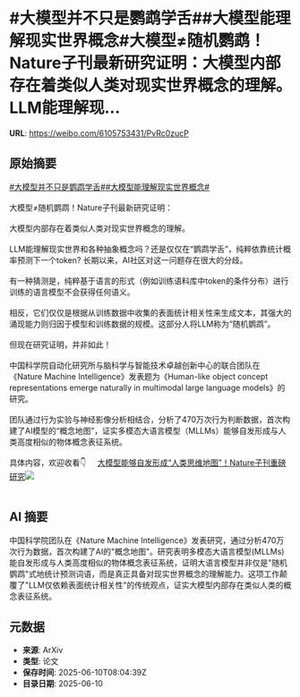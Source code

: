 # #大模型并不只是鹦鹉学舌##大模型能理解现实世界概念#大模型≠随机鹦鹉！Nature子刊最新研究证明：大模型内部存在着类似人类对现实世界概念的理解。LLM能理解现...

**URL**: https://weibo.com/6105753431/PvRc0zucP

## 原始摘要

<a href="https://m.weibo.cn/search?containerid=231522type%3D1%26t%3D10%26q%3D%23%E5%A4%A7%E6%A8%A1%E5%9E%8B%E5%B9%B6%E4%B8%8D%E5%8F%AA%E6%98%AF%E9%B9%A6%E9%B9%89%E5%AD%A6%E8%88%8C%23&amp;extparam=%23%E5%A4%A7%E6%A8%A1%E5%9E%8B%E5%B9%B6%E4%B8%8D%E5%8F%AA%E6%98%AF%E9%B9%A6%E9%B9%89%E5%AD%A6%E8%88%8C%23" data-hide=""><span class="surl-text">#大模型并不只是鹦鹉学舌#</span></a><a href="https://m.weibo.cn/search?containerid=231522type%3D1%26t%3D10%26q%3D%23%E5%A4%A7%E6%A8%A1%E5%9E%8B%E8%83%BD%E7%90%86%E8%A7%A3%E7%8E%B0%E5%AE%9E%E4%B8%96%E7%95%8C%E6%A6%82%E5%BF%B5%23&amp;extparam=%23%E5%A4%A7%E6%A8%A1%E5%9E%8B%E8%83%BD%E7%90%86%E8%A7%A3%E7%8E%B0%E5%AE%9E%E4%B8%96%E7%95%8C%E6%A6%82%E5%BF%B5%23" data-hide=""><span class="surl-text">#大模型能理解现实世界概念#</span></a><br><br>大模型≠随机鹦鹉！Nature子刊最新研究证明：<br><br>大模型内部存在着类似人类对现实世界概念的理解。<br><br>LLM能理解现实世界和各种抽象概念吗？还是仅仅在“鹦鹉学舌”，纯粹依靠统计概率预测下一个token? 长期以来，AI社区对这一问题存在很大的分歧。<br><br>有一种猜测是，纯粹基于语言的形式（例如训练语料库中token的条件分布）进行训练的语言模型不会获得任何语义。<br><br>相反，它们仅仅是根据从训练数据中收集的表面统计相关性来生成文本，其强大的涌现能力则归因于模型和训练数据的规模。这部分人将LLM称为“随机鹦鹉”。<br><br>但现在研究证明，并非如此！<br><br>中国科学院自动化研究所与脑科学与智能技术卓越创新中心的联合团队在《Nature Machine Intelligence》发表题为《Human-like object concept representations emerge naturally in multimodal large language models》的研究。<br><br>团队通过行为实验与神经影像分析相结合，分析了470万次行为判断数据，首次构建了AI模型的“概念地图”，证实多模态大语言模型（MLLMs）能够自发形成与人类高度相似的物体概念表征系统。<br><br>具体内容，欢迎收看👇 <a href="https://weibo.com/ttarticle/p/show?id=2309405175926450421788" data-hide=""><span class="url-icon"><img style="width: 1rem;height: 1rem" src="https://h5.sinaimg.cn/upload/2015/09/25/3/timeline_card_small_article_default.png" referrerpolicy="no-referrer"></span><span class="surl-text">大模型能够自发形成“人类思维地图”！Nature子刊重磅研究</span></a><img style="" src="https://tvax1.sinaimg.cn/large/006Fd7o3gy1i29zslxauzj30nl0daq4m.jpg" referrerpolicy="no-referrer"><br><br>

## AI 摘要

中国科学院团队在《Nature Machine Intelligence》发表研究，通过分析470万次行为数据，首次构建了AI的"概念地图"。研究表明多模态大语言模型(MLLMs)能自发形成与人类高度相似的物体概念表征系统，证明大语言模型并非仅是"随机鹦鹉"式地统计预测词语，而是真正具备对现实世界概念的理解能力。这项工作颠覆了"LLM仅依赖表面统计相关性"的传统观点，证实大模型内部存在类似人类的概念表征系统。

## 元数据

- **来源**: ArXiv
- **类型**: 论文
- **保存时间**: 2025-06-10T08:04:39Z
- **目录日期**: 2025-06-10
